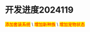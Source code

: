 # 开发进度2024119

<mark style="color:red;">添加套装系统</mark>\ <mark style="color:red;">增加新种族</mark>\ <mark style="color:red;">增加宠物状态</mark>
